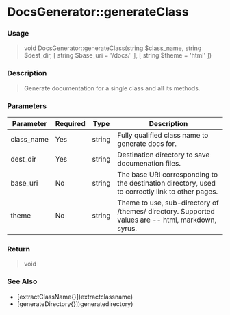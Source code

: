 
# DocsGenerator::generateClass 

### Usage

> void DocsGenerator::generateClass(string $class_name, string $dest_dir, [ string $base_uri = '/docs/' ], [ string $theme = 'html' ])

### Description

> Generate documentation for a single class and all its methods.

### Parameters

Parameter | Required | Type | Description
------------- |------------- |------------- |------------- 
class_name | Yes | string | Fully qualified class name to generate docs for.
dest_dir | Yes | string | Destination directory to save documenation files.
base_uri | No | string | The base URI corresponding to the destination directory, used to correctly link to other pages.
theme | No | string | Theme to use, sub-directory of /themes/ directory.  Supported values are -- html, markdown, syrus.

### Return
> void 
### See Also

* [extractClassName{}])extractclassname)
* [generateDirectory{}])generatedirectory)


